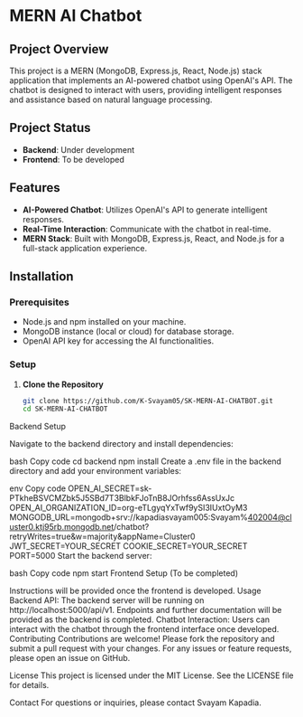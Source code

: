 # MERN AI Chatbot

## Project Overview

This project is a MERN (MongoDB, Express.js, React, Node.js) stack application that implements an AI-powered chatbot using OpenAI's API. The chatbot is designed to interact with users, providing intelligent responses and assistance based on natural language processing.

## Project Status

- **Backend**: Under development
- **Frontend**: To be developed

## Features

- **AI-Powered Chatbot**: Utilizes OpenAI's API to generate intelligent responses.
- **Real-Time Interaction**: Communicate with the chatbot in real-time.
- **MERN Stack**: Built with MongoDB, Express.js, React, and Node.js for a full-stack application experience.

## Installation

### Prerequisites

- Node.js and npm installed on your machine.
- MongoDB instance (local or cloud) for database storage.
- OpenAI API key for accessing the AI functionalities.

### Setup

1. **Clone the Repository**

   ```bash
   git clone https://github.com/K-Svayam05/SK-MERN-AI-CHATBOT.git
   cd SK-MERN-AI-CHATBOT
Backend Setup

Navigate to the backend directory and install dependencies:

bash
Copy code
cd backend
npm install
Create a .env file in the backend directory and add your environment variables:

env
Copy code
OPEN_AI_SECRET=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
OPEN_AI_ORGANIZATION_ID=org-eTLgyqYxTwf9ySI3IUxtOyM3
MONGODB_URL=mongodb+srv://kapadiasvayam005:Svayam%402004@cluster0.ktj95rb.mongodb.net/chatbot?retryWrites=true&w=majority&appName=Cluster0
JWT_SECRET=YOUR_SECRET
COOKIE_SECRET=YOUR_SECRET
PORT=5000
Start the backend server:

bash
Copy code
npm start
Frontend Setup (To be completed)

Instructions will be provided once the frontend is developed.
Usage
Backend API: The backend server will be running on http://localhost:5000/api/v1. Endpoints and further documentation will be provided as the backend is completed.
Chatbot Interaction: Users can interact with the chatbot through the frontend interface once developed.
Contributing
Contributions are welcome! Please fork the repository and submit a pull request with your changes. For any issues or feature requests, please open an issue on GitHub.

License
This project is licensed under the MIT License. See the LICENSE file for details.

Contact
For questions or inquiries, please contact Svayam Kapadia.
